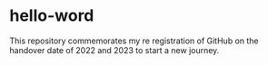 # hello-word
This repository commemorates my re registration of GitHub on the handover date of 2022 and 2023 to start a new journey.
